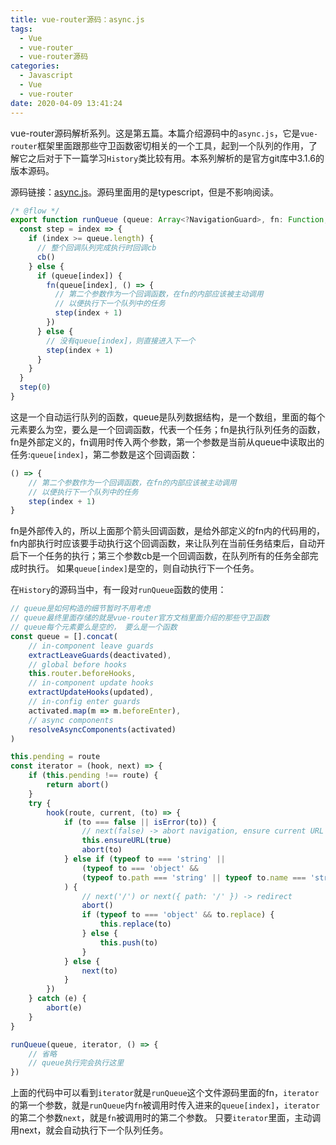 ```yaml
---
title: vue-router源码：async.js
tags:
  - Vue
  - vue-router
  - vue-router源码
categories:
  - Javascript
  - Vue
  - vue-router
date: 2020-04-09 13:41:24
---
```


vue-router源码解析系列。这是第五篇。本篇介绍源码中的`async.js`，它是`vue-router`框架里面跟那些守卫函数密切相关的一个工具，起到一个队列的作用，了解它之后对于下一篇学习`History`类比较有用。本系列解析的是官方git库中3.1.6的版本源码。

<!-- more -->
源码链接：[async.js](/code/vue-router/source-code/util/async.js)。源码里面用的是typescript，但是不影响阅读。
```js
/* @flow */
export function runQueue (queue: Array<?NavigationGuard>, fn: Function, cb: Function) {
  const step = index => {
    if (index >= queue.length) {
      // 整个回调队列完成执行时回调cb
      cb()
    } else {
      if (queue[index]) {
        fn(queue[index], () => {
          // 第二个参数作为一个回调函数，在fn的内部应该被主动调用
          // 以便执行下一个队列中的任务
          step(index + 1)
        })
      } else {
        // 没有queue[index]，则直接进入下一个
        step(index + 1)
      }
    }
  }
  step(0)
}
```
这是一个自动运行队列的函数，queue是队列数据结构，是一个数组，里面的每个元素要么为空，要么是一个回调函数，代表一个任务；fn是执行队列任务的函数，fn是外部定义的，fn调用时传入两个参数，第一个参数是当前从queue中读取出的任务:`queue[index]`，第二参数是这个回调函数：
```js
() => {
    // 第二个参数作为一个回调函数，在fn的内部应该被主动调用
    // 以便执行下一个队列中的任务
    step(index + 1)
}
```
fn是外部传入的，所以上面那个箭头回调函数，是给外部定义的fn内的代码用的，fn内部执行时应该要手动执行这个回调函数，来让队列在当前任务结束后，自动开启下一个任务的执行；第三个参数cb是一个回调函数，在队列所有的任务全部完成时执行。
如果`queue[index]`是空的，则自动执行下一个任务。

在`History`的源码当中，有一段对`runQueue`函数的使用：
```js
// queue是如何构造的细节暂时不用考虑
// queue最终里面存储的就是vue-router官方文档里面介绍的那些守卫函数
// queue每个元素要么是空的， 要么是一个函数
const queue = [].concat(
    // in-component leave guards
    extractLeaveGuards(deactivated),
    // global before hooks
    this.router.beforeHooks,
    // in-component update hooks
    extractUpdateHooks(updated),
    // in-config enter guards
    activated.map(m => m.beforeEnter),
    // async components
    resolveAsyncComponents(activated)
)

this.pending = route
const iterator = (hook, next) => {
    if (this.pending !== route) {
        return abort()
    }
    try {
        hook(route, current, (to) => {
            if (to === false || isError(to)) {
                // next(false) -> abort navigation, ensure current URL
                this.ensureURL(true)
                abort(to)
            } else if (typeof to === 'string' ||
                (typeof to === 'object' &&
                (typeof to.path === 'string' || typeof to.name === 'string'))
            ) {
                // next('/') or next({ path: '/' }) -> redirect
                abort()
                if (typeof to === 'object' && to.replace) {
                    this.replace(to)
                } else {
                    this.push(to)
                }
            } else {
                next(to)
            }
        })
    } catch (e) {
        abort(e)
    }
}

runQueue(queue, iterator, () => {
    // 省略
    // queue执行完会执行这里
})
```
上面的代码中可以看到`iterator`就是`runQueue`这个文件源码里面的fn，`iterator`的第一个参数，就是`runQueue`内`fn`被调用时传入进来的`queue[index]`，`iterator`的第二个参数`next`，就是`fn`被调用时的第二个参数。  只要`iterator`里面，主动调用next，就会自动执行下一个队列任务。